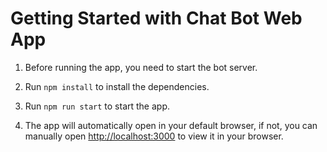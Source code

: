 # Getting Started with Chat Bot Web App

1. Before running the app, you need to start the bot server.

2. Run `npm install` to install the dependencies.

3. Run `npm run start` to start the app.

4. The app will automatically open in your default browser, if not, you can manually open [http://localhost:3000](http://localhost:3000) to view it in your browser.
